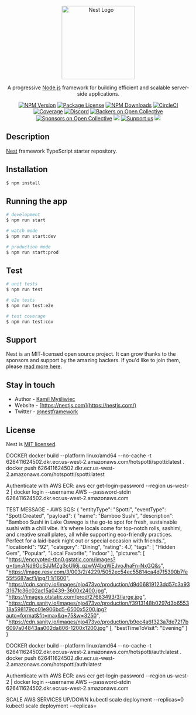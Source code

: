 <p align="center">
  <a href="http://nestjs.com/" target="blank"><img src="https://nestjs.com/img/logo-small.svg" width="200" alt="Nest Logo" /></a>
</p>

[circleci-image]: https://img.shields.io/circleci/build/github/nestjs/nest/master?token=abc123def456
[circleci-url]: https://circleci.com/gh/nestjs/nest

  <p align="center">A progressive <a href="http://nodejs.org" target="_blank">Node.js</a> framework for building efficient and scalable server-side applications.</p>
    <p align="center">
<a href="https://www.npmjs.com/~nestjscore" target="_blank"><img src="https://img.shields.io/npm/v/@nestjs/core.svg" alt="NPM Version" /></a>
<a href="https://www.npmjs.com/~nestjscore" target="_blank"><img src="https://img.shields.io/npm/l/@nestjs/core.svg" alt="Package License" /></a>
<a href="https://www.npmjs.com/~nestjscore" target="_blank"><img src="https://img.shields.io/npm/dm/@nestjs/common.svg" alt="NPM Downloads" /></a>
<a href="https://circleci.com/gh/nestjs/nest" target="_blank"><img src="https://img.shields.io/circleci/build/github/nestjs/nest/master" alt="CircleCI" /></a>
<a href="https://coveralls.io/github/nestjs/nest?branch=master" target="_blank"><img src="https://coveralls.io/repos/github/nestjs/nest/badge.svg?branch=master#9" alt="Coverage" /></a>
<a href="https://discord.gg/G7Qnnhy" target="_blank"><img src="https://img.shields.io/badge/discord-online-brightgreen.svg" alt="Discord"/></a>
<a href="https://opencollective.com/nest#backer" target="_blank"><img src="https://opencollective.com/nest/backers/badge.svg" alt="Backers on Open Collective" /></a>
<a href="https://opencollective.com/nest#sponsor" target="_blank"><img src="https://opencollective.com/nest/sponsors/badge.svg" alt="Sponsors on Open Collective" /></a>
  <a href="https://paypal.me/kamilmysliwiec" target="_blank"><img src="https://img.shields.io/badge/Donate-PayPal-ff3f59.svg"/></a>
    <a href="https://opencollective.com/nest#sponsor"  target="_blank"><img src="https://img.shields.io/badge/Support%20us-Open%20Collective-41B883.svg" alt="Support us"></a>
  <a href="https://twitter.com/nestframework" target="_blank"><img src="https://img.shields.io/twitter/follow/nestframework.svg?style=social&label=Follow"></a>
</p>
  <!--[![Backers on Open Collective](https://opencollective.com/nest/backers/badge.svg)](https://opencollective.com/nest#backer)
  [![Sponsors on Open Collective](https://opencollective.com/nest/sponsors/badge.svg)](https://opencollective.com/nest#sponsor)-->

## Description

[Nest](https://github.com/nestjs/nest) framework TypeScript starter repository.

## Installation

```bash
$ npm install
```

## Running the app

```bash
# development
$ npm run start

# watch mode
$ npm run start:dev

# production mode
$ npm run start:prod
```

## Test

```bash
# unit tests
$ npm run test

# e2e tests
$ npm run test:e2e

# test coverage
$ npm run test:cov
```

## Support

Nest is an MIT-licensed open source project. It can grow thanks to the sponsors and support by the amazing backers. If you'd like to join them, please [read more here](https://docs.nestjs.com/support).

## Stay in touch

- Author - [Kamil Myśliwiec](https://kamilmysliwiec.com)
- Website - [https://nestjs.com](https://nestjs.com/)
- Twitter - [@nestframework](https://twitter.com/nestframework)

## License

Nest is [MIT licensed](LICENSE).

DOCKER
docker build --platform linux/amd64 --no-cache -t 626411624502.dkr.ecr.us-west-2.amazonaws.com/hotspotti/spotti:latest .
docker push 626411624502.dkr.ecr.us-west-2.amazonaws.com/hotspotti/spotti:latest

Authenticate with AWS ECR:
aws ecr get-login-password --region us-west-2 | docker login --username AWS --password-stdin 626411624502.dkr.ecr.us-west-2.amazonaws.com

TEST MESSAGE - AWS SQS:
{
"entityType": "Spotti",
"eventType": "SpottiCreated",
"payload": {
"name": "Bamboo Sushi",
"description": "Bamboo Sushi in Lake Oswego is the go-to spot for fresh, sustainable sushi with a chill vibe. It’s where locals come for top-notch rolls, sashimi, and creative small plates, all while supporting eco-friendly practices. Perfect for a laid-back night out or special occasion with friends.",
"locationId": "92",
"category": "Dining",
"rating": 4.7,
"tags": [
"Hidden Gem",
"Popular",
"Local Favorite",
"Indoor"
],
"pictures": [
"https://encrypted-tbn0.gstatic.com/images?q=tbn:ANd9GcSJJMZg3oUlj6j_qzwW4bqWEJvoJhaFn-NxGQ&s",
"https://image.resy.com/3/003/2/4229/5052ec54ec55814ca4d7f5390b7fe55f5687acf1/jpg/1:1/1600",
"https://cdn.sanity.io/images/njo473vo/production/d9d06819123dd57c3a933167fc36c02ac15a0439-3600x2400.jpg",
"https://images.otstatic.com/prod/27683493/3/large.jpg",
"https://cdn.sanity.io/images/njo473vo/production/f3913148b0297d3b655318a598179cc01e906bd5-6500x5200.jpg?auto=format&fit=max&q=75&w=3250",
"https://cdn.sanity.io/images/njo473vo/production/b9ec4a6f323a7de72f7b6097a04843aa002da806-1200x1200.jpg"
],
"bestTimeToVisit": "Evening"
}
}

DOCKER
docker build --platform linux/amd64 --no-cache -t 626411624502.dkr.ecr.us-west-2.amazonaws.com/hotspotti/auth:latest .
docker push 626411624502.dkr.ecr.us-west-2.amazonaws.com/hotspotti/auth:latest

Authenticate with AWS ECR:
aws ecr get-login-password --region us-west-2 | docker login --username AWS --password-stdin 626411624502.dkr.ecr.us-west-2.amazonaws.com

SCALE AWS SERVICES UP/DOWN
kubectl scale deployment <your-deployment-name> --replicas=0
kubectl scale deployment <your-deployment-name> --replicas=<desired-replicas>
